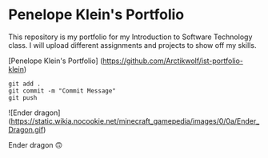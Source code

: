 # Penelope Klein's Portfolio

This repository is my portfolio for my Introduction to Software Technology class. I will upload different assignments and projects to show off my skills.

[Penelope Klein's Portfolio] (https://github.com/Arctikwolf/ist-portfolio-klein)

```
git add .
git commit -m "Commit Message"
git push
```

![Ender dragon] (https://static.wikia.nocookie.net/minecraft_gamepedia/images/0/0a/Ender_Dragon.gif)

Ender dragon :upside_down_face:
